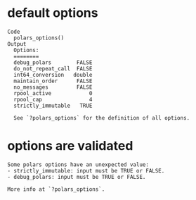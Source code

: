 # default options

    Code
      polars_options()
    Output
      Options:
      ========                         
      debug_polars        FALSE
      do_not_repeat_call  FALSE
      int64_conversion   double
      maintain_order      FALSE
      no_messages         FALSE
      rpool_active            0
      rpool_cap               4
      strictly_immutable   TRUE
      
      See `?polars_options` for the definition of all options.

# options are validated

    Some polars options have an unexpected value:
    - strictly_immutable: input must be TRUE or FALSE.
    - debug_polars: input must be TRUE or FALSE.
    
    More info at `?polars_options`.

